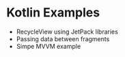# Kotlin Examples

- RecycleView using JetPack libraries
- Passing data between fragments
- Simpe MVVM example
